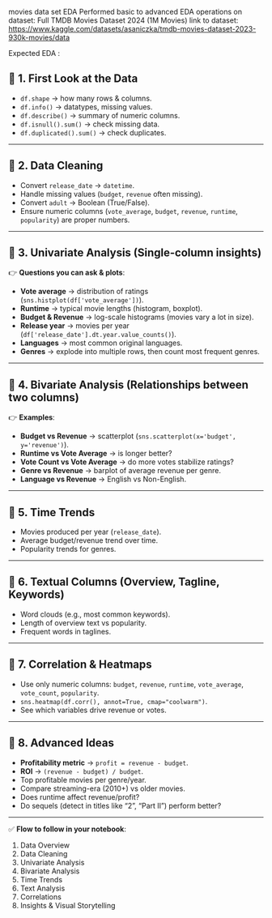 movies data set EDA
Performed basic to advanced EDA operations on dataset: Full TMDB Movies Dataset 2024 (1M Movies) 
link to dataset: https://www.kaggle.com/datasets/asaniczka/tmdb-movies-dataset-2023-930k-movies/data

Expected EDA :
## 🔹 1. First Look at the Data

* `df.shape` → how many rows & columns.
* `df.info()` → datatypes, missing values.
* `df.describe()` → summary of numeric columns.
* `df.isnull().sum()` → check missing data.
* `df.duplicated().sum()` → check duplicates.

---

## 🔹 2. Data Cleaning

* Convert `release_date` → `datetime`.
* Handle missing values (`budget`, `revenue` often missing).
* Convert `adult` → Boolean (True/False).
* Ensure numeric columns (`vote_average`, `budget`, `revenue`, `runtime`, `popularity`) are proper numbers.

---

## 🔹 3. Univariate Analysis (Single-column insights)

👉 **Questions you can ask & plots**:

* **Vote average** → distribution of ratings (`sns.histplot(df['vote_average'])`).
* **Runtime** → typical movie lengths (histogram, boxplot).
* **Budget & Revenue** → log-scale histograms (movies vary a lot in size).
* **Release year** → movies per year (`df['release_date'].dt.year.value_counts()`).
* **Languages** → most common original languages.
* **Genres** → explode into multiple rows, then count most frequent genres.

---

## 🔹 4. Bivariate Analysis (Relationships between two columns)

👉 **Examples**:

* **Budget vs Revenue** → scatterplot (`sns.scatterplot(x='budget', y='revenue')`).
* **Runtime vs Vote Average** → is longer better?
* **Vote Count vs Vote Average** → do more votes stabilize ratings?
* **Genre vs Revenue** → barplot of average revenue per genre.
* **Language vs Revenue** → English vs Non-English.

---

## 🔹 5. Time Trends

* Movies produced per year (`release_date`).
* Average budget/revenue trend over time.
* Popularity trends for genres.

---

## 🔹 6. Textual Columns (Overview, Tagline, Keywords)

* Word clouds (e.g., most common keywords).
* Length of overview text vs popularity.
* Frequent words in taglines.

---

## 🔹 7. Correlation & Heatmaps

* Use only numeric columns: `budget`, `revenue`, `runtime`, `vote_average`, `vote_count`, `popularity`.
* `sns.heatmap(df.corr(), annot=True, cmap="coolwarm")`.
* See which variables drive revenue or votes.

---

## 🔹 8. Advanced Ideas

* **Profitability metric** → `profit = revenue - budget`.
* **ROI** → `(revenue - budget) / budget`.
* Top profitable movies per genre/year.
* Compare streaming-era (2010+) vs older movies.
* Does runtime affect revenue/profit?
* Do sequels (detect in titles like “2”, “Part II”) perform better?

---

✅ **Flow to follow in your notebook**:

1. Data Overview
2. Data Cleaning
3. Univariate Analysis
4. Bivariate Analysis
5. Time Trends
6. Text Analysis
7. Correlations
8. Insights & Visual Storytelling

